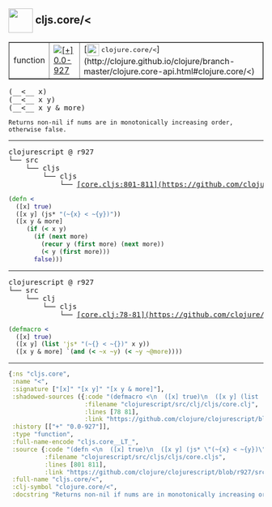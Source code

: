 ## <img width="48px" valign="middle" src="http://i.imgur.com/Hi20huC.png"> cljs.core/<

 <table border="1">
<tr>
<td>function</td>
<td><a href="https://github.com/cljsinfo/api-refs/tree/0.0-927"><img valign="middle" alt="[+] 0.0-927" src="https://img.shields.io/badge/+-0.0--927-lightgrey.svg"></a> </td>
<td>
[<img height="24px" valign="middle" src="http://i.imgur.com/1GjPKvB.png"> <samp>clojure.core/<</samp>](http://clojure.github.io/clojure/branch-master/clojure.core-api.html#clojure.core/<)
</td>
</tr>
</table>

 <samp>
(__<__ x)<br>
(__<__ x y)<br>
(__<__ x y & more)<br>
</samp>

```
Returns non-nil if nums are in monotonically increasing order,
otherwise false.
```

---

 <pre>
clojurescript @ r927
└── src
    └── cljs
        └── cljs
            └── <ins>[core.cljs:801-811](https://github.com/clojure/clojurescript/blob/r927/src/cljs/cljs/core.cljs#L801-L811)</ins>
</pre>

```clj
(defn <
  ([x] true)
  ([x y] (js* "(~{x} < ~{y})"))
  ([x y & more]
     (if (< x y)
       (if (next more)
         (recur y (first more) (next more))
         (< y (first more)))
       false)))
```


---

 <pre>
clojurescript @ r927
└── src
    └── clj
        └── cljs
            └── <ins>[core.clj:78-81](https://github.com/clojure/clojurescript/blob/r927/src/clj/cljs/core.clj#L78-L81)</ins>
</pre>

```clj
(defmacro <
  ([x] true)
  ([x y] (list 'js* "(~{} < ~{})" x y))
  ([x y & more] `(and (< ~x ~y) (< ~y ~@more))))
```

---

```clj
{:ns "cljs.core",
 :name "<",
 :signature ["[x]" "[x y]" "[x y & more]"],
 :shadowed-sources ({:code "(defmacro <\n  ([x] true)\n  ([x y] (list 'js* \"(~{} < ~{})\" x y))\n  ([x y & more] `(and (< ~x ~y) (< ~y ~@more))))",
                     :filename "clojurescript/src/clj/cljs/core.clj",
                     :lines [78 81],
                     :link "https://github.com/clojure/clojurescript/blob/r927/src/clj/cljs/core.clj#L78-L81"}),
 :history [["+" "0.0-927"]],
 :type "function",
 :full-name-encode "cljs.core__LT_",
 :source {:code "(defn <\n  ([x] true)\n  ([x y] (js* \"(~{x} < ~{y})\"))\n  ([x y & more]\n     (if (< x y)\n       (if (next more)\n         (recur y (first more) (next more))\n         (< y (first more)))\n       false)))",
          :filename "clojurescript/src/cljs/cljs/core.cljs",
          :lines [801 811],
          :link "https://github.com/clojure/clojurescript/blob/r927/src/cljs/cljs/core.cljs#L801-L811"},
 :full-name "cljs.core/<",
 :clj-symbol "clojure.core/<",
 :docstring "Returns non-nil if nums are in monotonically increasing order,\notherwise false."}

```
